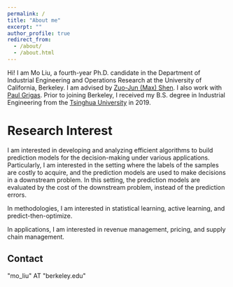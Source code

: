 ```yaml
---
permalink: /
title: "About me"
excerpt: ""
author_profile: true
redirect_from: 
  - /about/
  - /about.html
---
```


Hi! I am Mo Liu, a fourth-year Ph.D. candidate in the Department of Industrial Engineering and Operations Research at the University of California, Berkeley. I am advised by [Zuo-Jun (Max) Shen](https://shen.ieor.berkeley.edu/). I also work with [Paul Grigas](https://grigas.ieor.berkeley.edu/). Prior to joining Berkeley, I received my B.S. degree in Industrial Engineering from the [Tsinghua University](https://www.tsinghua.edu.cn/en/) in 2019.


Research Interest
======

I am interested in developing and analyzing efficient algorithms to build prediction models for the decision-making under various applications. Particularly, I am interested in the setting where the labels of the samples are costly to acquire, and the prediction models are used to make decisions in a downstream problem. In this setting, the prediction models are evaluated by the cost of the downstream problem, instead of the prediction errors. 

In methodologies, I am  interested in statistical learning, active learning, and predict-then-optimize.

In applications, I am interested in revenue management, pricing, and supply chain management.


 


Contact
------
"mo_liu" AT "berkeley.edu"
